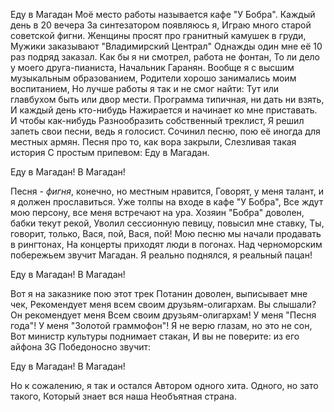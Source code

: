 Еду в Магадан
Моё место работы называется кафе "У Бобра".
Каждый день в 20 вечера
За синтезатором появляюсь я,
Играю много старой советской фигни.
Женщины просят про гранитный камушек в груди,
Мужики заказывают "Владимирский Централ"
Однажды один мне её 10 раз подряд заказал.
Как бы я ни смотрел, работа не фонтан,
То ли дело у моего друга-пианиста,
Начальник Гаранян.
Вообще я с высшим музыкальным образованием,
Родители хорошо занимались моим воспитанием,
Но лучше работы я так и не смог найти:
Тут или главбухом быть или двор мести.
Программа типичная, ни дать ни взять,
И каждый день кто-нибудь
Нажирается и начинает ко мне приставать.
И чтобы как-нибудь
Разнообразить собственный треклист,
Я решил запеть свои песни, ведь я голосист.
Сочинил песню, пою её иногда для местных армян.
Песня про то, как вора закрыли,
Слезливая такая история
С простым припевом: Еду в Магадан.
 
Еду в Магадан!
В Магадан!
 
Песня - *фигня*, конечно, но местным нравится,
Говорят, у меня талант, и я должен прославиться.
Уже толпы на входе в кафе "У Бобра",
Все ждут мою персону, все меня встречают на ура.
Хозяин "Бобра" доволен, бабки текут рекой,
Уволил сессионную певицу, повысил мне ставку,
Ты, говорит, только, Вася, пой, Вася, пой!
Мою песню мы начали продавать в рингтонах,
На концерты приходят люди в погонах.
Над черноморским побережьем звучит Магадан.
Я реально поднялся, я реальный пацан!
 
Еду в Магадан!
В Магадан!
 
Вот я на заказнике пою этот трек
Потанин доволен, выписывает мне чек,
Рекомендует меня всем своим друзьям-олигархам.
Вы слышали? Он рекомендует меня
Всем своим друзьям-олигархам!
У меня "Песня года"! У меня "Золотой граммофон"!
Я не верю глазам, но это не сон,
Вот министр культуры поднимает стакан,
И вы не поверите: из его айфона 3G
Победоносно звучит:
 
Еду в Магадан!
В Магадан!
 
Но к сожалению, я так и остался
Автором одного хита.
Одного, но зато такого,
Который знает вся наша
Необъятная страна.
